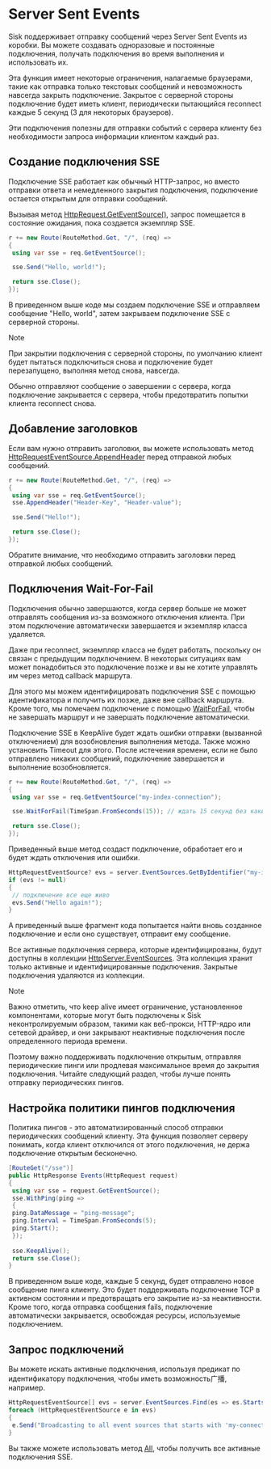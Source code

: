 # Server Sent Events

Sisk поддерживает отправку сообщений через Server Sent Events из коробки. Вы можете создавать одноразовые и постоянные подключения, получать подключения во время выполнения и использовать их.

Эта функция имеет некоторые ограничения, налагаемые браузерами, такие как отправка только текстовых сообщений и невозможность навсегда закрыть подключение. Закрытое с серверной стороны подключение будет иметь клиент, периодически пытающийся reconnect каждые 5 секунд (3 для некоторых браузеров).

Эти подключения полезны для отправки событий с сервера клиенту без необходимости запроса информации клиентом каждый раз.

## Создание подключения SSE

Подключение SSE работает как обычный HTTP-запрос, но вместо отправки ответа и немедленного закрытия подключения, подключение остается открытым для отправки сообщений.

Вызывая метод [HttpRequest.GetEventSource()](/api/Sisk.Core.Http.HttpRequest.GetEventSource), запрос помещается в состояние ожидания, пока создается экземпляр SSE.

```cs
r += new Route(RouteMethod.Get, "/", (req) =>
{
 using var sse = req.GetEventSource();

 sse.Send("Hello, world!");

 return sse.Close();
});
```

В приведенном выше коде мы создаем подключение SSE и отправляем сообщение "Hello, world", затем закрываем подключение SSE с серверной стороны.

> [!NOTE]
> При закрытии подключения с серверной стороны, по умолчанию клиент будет пытаться подключиться снова и подключение будет перезапущено, выполняя метод снова, навсегда.
>
> Обычно отправляют сообщение о завершении с сервера, когда подключение закрывается с сервера, чтобы предотвратить попытки клиента reconnect снова.

## Добавление заголовков

Если вам нужно отправить заголовки, вы можете использовать метод [HttpRequestEventSource.AppendHeader](/api/Sisk.Core.Http.Streams.HttpRequestEventSource.AppendHeader) перед отправкой любых сообщений.

```cs
r += new Route(RouteMethod.Get, "/", (req) =>
{
 using var sse = req.GetEventSource();
 sse.AppendHeader("Header-Key", "Header-value");

 sse.Send("Hello!");

 return sse.Close();
});
```

Обратите внимание, что необходимо отправить заголовки перед отправкой любых сообщений.

## Подключения Wait-For-Fail

Подключения обычно завершаются, когда сервер больше не может отправлять сообщения из-за возможного отключения клиента. При этом подключение автоматически завершается и экземпляр класса удаляется.

Даже при reconnect, экземпляр класса не будет работать, поскольку он связан с предыдущим подключением. В некоторых ситуациях вам может понадобиться это подключение позже и вы не хотите управлять им через метод callback маршрута.

Для этого мы можем идентифицировать подключения SSE с помощью идентификатора и получить их позже, даже вне callback маршрута. Кроме того, мы помечаем подключение с помощью [WaitForFail](/api/Sisk.Core.Http.Streams.HttpRequestEventSource.WaitForFail), чтобы не завершать маршрут и не завершать подключение автоматически.

Подключение SSE в KeepAlive будет ждать ошибки отправки (вызванной отключением) для возобновления выполнения метода. Также можно установить Timeout для этого. После истечения времени, если не было отправлено никаких сообщений, подключение завершается и выполнение возобновляется.

```cs
r += new Route(RouteMethod.Get, "/", (req) =>
{
 using var sse = req.GetEventSource("my-index-connection");

 sse.WaitForFail(TimeSpan.FromSeconds(15)); // ждать 15 секунд без каких-либо сообщений перед завершением подключения

 return sse.Close();
});
```

Приведенный выше метод создаст подключение, обработает его и будет ждать отключения или ошибки.

```cs
HttpRequestEventSource? evs = server.EventSources.GetByIdentifier("my-index-connection");
if (evs != null)
{
 // подключение все еще живо
 evs.Send("Hello again!");
}
```

А приведенный выше фрагмент кода попытается найти вновь созданное подключение и если оно существует, отправит ему сообщение.

Все активные подключения сервера, которые идентифицированы, будут доступны в коллекции [HttpServer.EventSources](/api/Sisk.Core.Http.HttpServer.EventSources). Эта коллекция хранит только активные и идентифицированные подключения. Закрытые подключения удаляются из коллекции.

> [!NOTE]
> Важно отметить, что keep alive имеет ограничение, установленное компонентами, которые могут быть подключены к Sisk неконтролируемым образом, такими как веб-прокси, HTTP-ядро или сетевой драйвер, и они закрывают неактивные подключения после определенного периода времени.
>
> Поэтому важно поддерживать подключение открытым, отправляя периодические пинги или продлевая максимальное время до закрытия подключения. Читайте следующий раздел, чтобы лучше понять отправку периодических пингов.

## Настройка политики пингов подключения

Политика пингов - это автоматизированный способ отправки периодических сообщений клиенту. Эта функция позволяет серверу понимать, когда клиент отключился от этого подключения, не держа подключение открытым бесконечно.

```cs
[RouteGet("/sse")]
public HttpResponse Events(HttpRequest request)
{
 using var sse = request.GetEventSource();
 sse.WithPing(ping =>
 {
 ping.DataMessage = "ping-message";
 ping.Interval = TimeSpan.FromSeconds(5);
 ping.Start();
 });
    
 sse.KeepAlive();
 return sse.Close();
}
```

В приведенном выше коде, каждые 5 секунд, будет отправлено новое сообщение пинга клиенту. Это будет поддерживать подключение TCP в активном состоянии и предотвращать его закрытие из-за неактивности. Кроме того, когда отправка сообщения fails, подключение автоматически закрывается, освобождая ресурсы, используемые подключением.

## Запрос подключений

Вы можете искать активные подключения, используя предикат по идентификатору подключения, чтобы иметь возможность广播, например.

```cs
HttpRequestEventSource[] evs = server.EventSources.Find(es => es.StartsWith("my-connection-"));
foreach (HttpRequestEventSource e in evs)
{
 e.Send("Broadcasting to all event sources that starts with 'my-connection-'");
}
```

Вы также можете использовать метод [All](/api/Sisk.Core.Http.Streams.HttpEventSourceCollection.All), чтобы получить все активные подключения SSE.